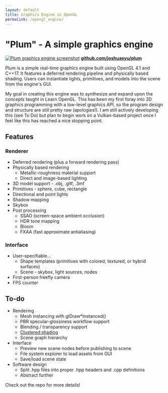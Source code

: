 ```yaml
---
layout: default
title: Graphics Engine in OpenGL
permalink: /opengl_engine/
---
```



# "Plum" - A simple graphics engine

[![Plum graphics engine screenshot](/graphics/screenshot0.png "Plum graphics engine screenshot")](/graphics/screenshot0.png)
**[github.com/joshuaeyu/plum](https://github.com/joshuaeyu/plum)**

Plum is a simple real-time graphics engine built using OpenGL 4.1 and C++17. It features a deferred rendering pipeline and physically based shading. Users can instantiate lights, primitives, and models into the scene from the engine's GUI.

My goal in creating this engine was to synthesize and expand upon the concepts taught in Learn OpenGL. This has been my first foray into 3D graphics programming with a low-level graphics API, so the program design and structure are still pretty raw (apologies!). I am still actively developing this (see To Do) but plan to begin work on a Vulkan-based project once I feel like this has reached a nice stopping point.

## Features
### Renderer
* Deferred rendering (plus a forward rendering pass)
* Physically based rendering
    * Metallic-roughness material support
    * Direct and image-based lighting
* 3D model support - .obj, .gltf, .3mf
* Primitives - sphere, cube, rectangle
* Directional and point lights 
* Shadow mapping
* Skybox
* Post processing
    * SSAO (screen-space ambient occlusion)
    * HDR tone mapping
    * Bloom
    * FXAA (fast approximate antialiasing)

### Interface
* User-specifiable...
    * Shape templates (primitives with colored, textured, or hybrid surfaces)
    * Scene - skybox, light sources, nodes
* First-person freefly camera
* FPS counter

## To-do
* Rendering
    * Mesh instancing with glDraw*Instanced()
    * PBR specular-glossiness workflow support
    * Blending / transparency support
    * [Clustered shading](https://www.humus.name/Articles/PracticalClusteredShading.pdf)
    * Scene graph hierarchy
* Interface
    * Preview new scene nodes before publishing to scene
    * File system explorer to load assets from GUI
    * Save/load scene state
* Software design
    * Split .hpp files into proper .hpp headers and .cpp definitions
    * Abstract further

Check out the repo for more details!